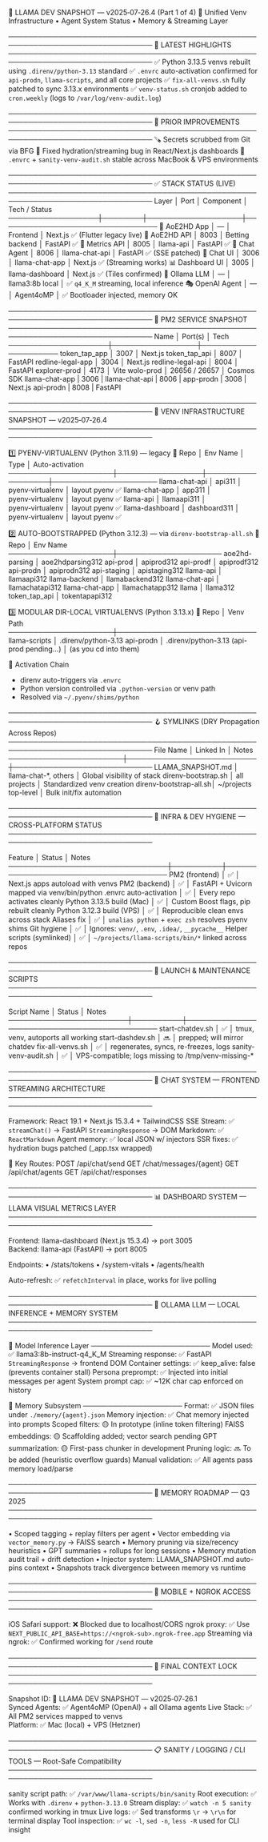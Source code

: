 🧩 LLAMA DEV SNAPSHOT — v2025‑07‑26.4 (Part 1 of 4)
💠 Unified Venv Infrastructure • Agent System Status • Memory & Streaming Layer

───────────────────────────────────────────────────────────────────────────────
📌 LATEST HIGHLIGHTS
───────────────────────────────────────────────────────────────────────────────
✅ Python 3.13.5 venvs rebuilt using `.direnv/python-3.13` standard
✅ `.envrc` auto-activation confirmed for `api-prodn`, `llama-scripts`, and all core projects
✅ `fix-all-venvs.sh` fully patched to sync 3.13.x environments
✅ `venv-status.sh` cronjob added to `cron.weekly` (logs to `/var/log/venv-audit.log`)

───────────────────────────────────────────────────────────────────────────────
🧼 PRIOR IMPROVEMENTS
───────────────────────────────────────────────────────────────────────────────
🪚 Secrets scrubbed from Git via BFG
🧪 Fixed hydration/streaming bug in React/Next.js dashboards
🧠 `.envrc` + `sanity-venv-audit.sh` stable across MacBook & VPS environments

───────────────────────────────────────────────────────────────────────────────
✅ STACK STATUS (LIVE)
───────────────────────────────────────────────────────────────────────────────
Layer             │ Port   │ Component         │ Tech / Status
──────────────────┼────────┼───────────────────┼────────────────────────────────
🎯 AoE2HD App     │ —      │ Frontend          │ Next.js ✅ (Flutter legacy live)
🎯 AoE2HD API     │ 8003   │ Betting backend   │ FastAPI ✅
🧠 Metrics API    │ 8005   │ llama-api         │ FastAPI ✅
🧩 Chat Agent     │ 8006   │ llama-chat-api    │ FastAPI ✅ (SSE patched)
💬 Chat UI        │ 3006   │ llama-chat-app    │ Next.js ✅ (Streaming works)
📊 Dashboard UI   │ 3005   │ llama-dashboard   │ Next.js ✅ (Tiles confirmed)
🧠 Ollama LLM     │ —      │ llama3:8b local   │ ✅ `q4_K_M` streaming, local inference
🎭 OpenAI Agent   │ —      │ Agent4oMP         │ ✅ Bootloader injected, memory OK

───────────────────────────────────────────────────────────────────────────────
🧰 PM2 SERVICE SNAPSHOT
───────────────────────────────────────────────────────────────────────────────
Name                │ Port(s)         │ Tech
────────────────────┼─────────────────┼─────────────────────
token_tap_app       │ 3007            │ Next.js
token_tap_api       │ 8007            │ FastAPI
redline-legal-app   │ 3004            │ Next.js
redline-legal-api   │ 8004            │ FastAPI
explorer-prod       │ 4173            │ Vite
wolo-prod           │ 26656 / 26657   │ Cosmos SDK
llama-chat-app      | 3006            |
llama-chat-api      | 8006            |
app-prodn           | 3008            | Next.js
api-prodn           | 8008            | FastAPI

───────────────────────────────────────────────────────────────────────────────
🧩 VENV INFRASTRUCTURE SNAPSHOT — v2025‑07‑26.4
───────────────────────────────────────────────────────────────────────────────

1️⃣ PYENV-VIRTUALENV (Python 3.11.9) — legacy
📁 Repo               │ Env Name        │ Type             │ Auto-activation
─────────────────────┼─────────────────┼──────────────────┼─────────────────────
llama-chat-api       │ api311          │ pyenv‑virtualenv │ layout pyenv ✅
llama-chat-app       │ app311          │ pyenv‑virtualenv │ layout pyenv ✅
llama-api            │ llamaapi311     │ pyenv‑virtualenv │ layout pyenv ✅
llama-dashboard      │ dashboard311    │ pyenv‑virtualenv │ layout pyenv ✅

2️⃣ AUTO-BOOTSTRAPPED (Python 3.12.3) — via `direnv-bootstrap-all.sh`
📁 Repo               │ Env Name
─────────────────────┼─────────────────────
aoe2hd-parsing       │ aoe2hdparsing312
api-prod             │ apiprod312
api-prodf            │ apiprodf312
api-prodn            │ apiprodn312
api-staging          │ apistaging312
llama-api            │ llamaapi312
llama-backend        │ llamabackend312
llama-chat-api       │ llamachatapi312
llama-chat-app       │ llamachatapp312
llama                │ llama312
token_tap_api        │ tokentapapi312

3️⃣ MODULAR DIR-LOCAL VIRTUALENVS (Python 3.13.x)
📁 Repo               │ Venv Path
─────────────────────┼────────────────────────────
llama-scripts        │ .direnv/python-3.13
api-prodn            │ .direnv/python-3.13
(api-prod pending…)  │ (as you cd into them)

🧠 Activation Chain
- direnv auto-triggers via `.envrc`
- Python version controlled via `.python-version` or venv path
- Resolved via `~/.pyenv/shims/python`

───────────────────────────────────────────────────────────────────────────────
🪝 SYMLINKS (DRY Propagation Across Repos)
───────────────────────────────────────────────────────────────────────────────
File Name              │ Linked In                │ Notes
───────────────────────┼──────────────────────────┼────────────────────────────
LLAMA_SNAPSHOT.md      │ llama-chat-*, others     │ Global visibility of stack
direnv-bootstrap.sh    │ all projects             │ Standardized venv creation
direnv-bootstrap-all.sh│ ~/projects top-level     │ Bulk init/fix automation


───────────────────────────────────────────────────────────────────────────────
🐚 INFRA & DEV HYGIENE — CROSS-PLATFORM STATUS
───────────────────────────────────────────────────────────────────────────────

Feature                         │ Status   │ Notes
────────────────────────────────┼──────────┼──────────────────────────────────────
PM2 (frontend)                  │ ✅       │ Next.js apps autoload with venvs
PM2 (backend)                   │ ✅       │ FastAPI + Uvicorn mapped via venv/bin/python
.envrc auto-activation          │ ✅       │ Every repo activates cleanly
Python 3.13.5 build (Mac)       │ ✅       │ Custom Boost flags, pip rebuilt cleanly
Python 3.12.3 build (VPS)       │ ✅       │ Reproducible clean envs across stack
Aliases fix                     │ ✅       │ `unalias python` + `exec zsh` resolves pyenv shims
Git hygiene                     │ ✅       │ Ignores: `venv/`, `.env`, `.idea/`, `__pycache__`
Helper scripts (symlinked)      │ ✅       │ `~/projects/llama-scripts/bin/*` linked across repos

───────────────────────────────────────────────────────────────────────────────
🧪 LAUNCH & MAINTENANCE SCRIPTS
───────────────────────────────────────────────────────────────────────────────

Script Name             │ Status   │ Notes
────────────────────────┼──────────┼────────────────────────────────────────────
start-chatdev.sh        │ ✅       │ tmux, venv, autoports all working
start-dashdev.sh        │ 🔜       │ prepped; will mirror chatdev
fix-all-venvs.sh        │ ✅       │ regenerates, syncs, re-freezes, logs
sanity-venv-audit.sh    │ ✅       │ VPS-compatible; logs missing to /tmp/venv-missing-*

───────────────────────────────────────────────────────────────────────────────
🔌 CHAT SYSTEM — FRONTEND STREAMING ARCHITECTURE
───────────────────────────────────────────────────────────────────────────────

Framework:     React 19.1 + Next.js 15.3.4 + TailwindCSS
SSE Stream:    ✅ `streamChat()` → FastAPI `StreamingResponse` → DOM
Markdown:      ✅ `ReactMarkdown`
Agent memory:  ✅ local JSON w/ injectors
SSR fixes:     ✅ hydration bugs patched (_app.tsx wrapped)

🔑 Key Routes:
POST   /api/chat/send
GET    /chat/messages/{agent}
GET    /api/chat/agents
GET    /api/chat/responses

───────────────────────────────────────────────────────────────────────────────
📊 DASHBOARD SYSTEM — LLAMA VISUAL METRICS LAYER
───────────────────────────────────────────────────────────────────────────────

Frontend: llama-dashboard (Next.js 15.3.4) → port 3005  
Backend:  llama-api (FastAPI) → port 8005

Endpoints:
  • /stats/tokens
  • /system-vitals
  • /agents/health

Auto-refresh: ✅ `refetchInterval` in place, works for live polling

───────────────────────────────────────────────────────────────────────────────
🧠 OLLAMA LLM — LOCAL INFERENCE + MEMORY SYSTEM
───────────────────────────────────────────────────────────────────────────────

🧠 Model Inference Layer
────────────────────────
Model used:            ✅ llama3:8b-instruct-q4_K_M
Streaming response:    ✅ FastAPI `StreamingResponse` → frontend DOM
Container settings:    ✅ keep_alive: false (prevents container stall)
Persona preprompt:     ✅ Injected into initial messages per agent
System prompt cap:     ✅ ~12K char cap enforced on history

🧠 Memory Subsystem
────────────────────
Format:                ✅ JSON files under `./memory/{agent}.json`
Memory injection:      ✅ Chat memory injected into prompts
Scoped filters:        🟡 In prototype (inline token filtering)
FAISS embeddings:      🟡 Scaffolding added; vector search pending
GPT summarization:     🟡 First-pass chunker in development
Pruning logic:         🔜 To be added (heuristic overflow guards)
Manual validation:     ✅ All agents pass memory load/parse

───────────────────────────────────────────────────────────────────────────────
🧬 MEMORY ROADMAP — Q3 2025
───────────────────────────────────────────────────────────────────────────────

• Scoped tagging + replay filters per agent
• Vector embedding via `vector_memory.py` → FAISS search
• Memory pruning via size/recency heuristics
• GPT summaries + rollups for long sessions
• Memory mutation audit trail + drift detection
• Injector system: LLAMA_SNAPSHOT.md auto-pins context
• Snapshots track divergence between memory vs runtime

───────────────────────────────────────────────────────────────────────────────
📱 MOBILE + NGROK ACCESS
───────────────────────────────────────────────────────────────────────────────

iOS Safari support:      ❌ Blocked due to localhost/CORS
ngrok proxy:             ✅ Use `NEXT_PUBLIC_API_BASE=https://<ngrok-sub>.ngrok-free.app`
Streaming via ngrok:     ✅ Confirmed working for `/send` route

───────────────────────────────────────────────────────────────────────────────
🧩 FINAL CONTEXT LOCK
───────────────────────────────────────────────────────────────────────────────

Snapshot ID:     🧩 LLAMA DEV SNAPSHOT — v2025‑07‑26.1  
Synced Agents:   ✅ Agent4oMP (OpenAI) + all Ollama agents
Live Stack:      ✅ All PM2 services mapped to venvs  
Platform:        ✅ Mac (local) + VPS (Hetzner)  

───────────────────────────────────────────────────────────────────────────────
📋 SANITY / LOGGING / CLI TOOLS — Root-Safe Compatibility
───────────────────────────────────────────────────────────────────────────────

sanity script path:         ✅ `/var/www/llama-scripts/bin/sanity`
Root execution:             ✅ Works with `.direnv` + `python-3.13.0`
Stream display:             ✅ `watch -n 5 sanity` confirmed working in tmux
Live logs:                  ✅ Sed transforms `\r` → `\r\n` for terminal display
Tool inspection:            ✅ `wc -l`, `sed -n`, `less -R` used for CLI insight
